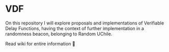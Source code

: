 # VDF
On this repository I will explore proposals and implementations of Verifiable Delay Functions, having the context of further implementation in a randomness beacon, belonging to Random UChile.

Read wiki for entire information :panda_face:
